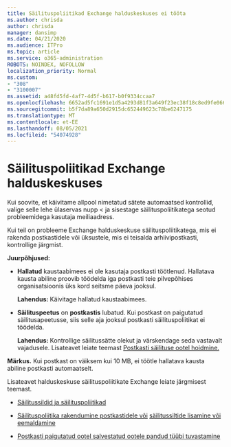```yaml
---
title: Säilituspoliitikad Exchange halduskeskuses ei tööta
ms.author: chrisda
author: chrisda
manager: dansimp
ms.date: 04/21/2020
ms.audience: ITPro
ms.topic: article
ms.service: o365-administration
ROBOTS: NOINDEX, NOFOLLOW
localization_priority: Normal
ms.custom:
- "308"
- "3100007"
ms.assetid: a48fd5fd-4af7-4d5f-b617-b0f9334ccaa7
ms.openlocfilehash: 6652ad5fc1691e1d5a4293d81f3a649f23ec38f18c8ed9fe06665628a901d13e
ms.sourcegitcommit: b5f7da89a650d2915dc652449623c78be6247175
ms.translationtype: MT
ms.contentlocale: et-EE
ms.lasthandoff: 08/05/2021
ms.locfileid: "54074928"
---
```

# <a name="retention-policies-in-exchange-admin-center"></a>Säilituspoliitikad Exchange halduskeskuses

Kui soovite, et käivitame allpool nimetatud sätete automaatsed kontrollid, valige selle lehe ülaservas nupp < ja sisestage säilituspoliitikatega seotud probleemidega kasutaja meiliaadress.

Kui teil on probleeme Exchange halduskeskuse säilituspoliitikatega, mis ei rakenda postkastidele või üksustele, mis ei teisalda arhiivipostkasti, kontrollige järgmist.

**Juurpõhjused:**

- **Hallatud** kaustaabimees ei ole kasutaja postkasti töötlenud. Hallatava kausta abiline proovib töödelda iga postkasti teie pilvepõhises organisatsioonis üks kord seitsme päeva jooksul.

  **Lahendus:** Käivitage hallatud kaustaabimees.

- **Säilituspeetus** on **postkastis** lubatud. Kui postkast on paigutatud säilitusapeetusse, siis selle aja jooksul postkasti säilituspoliitikat ei töödelda.

  **Lahendus:** Kontrollige säilitussätte olekut ja värskendage seda vastavalt vajadusele. Lisateavet leiate teemast [Postkasti säilituse ootel hoidmine.](https://docs.microsoft.com/exchange/security-and-compliance/messaging-records-management/mailbox-retention-hold)
 
**Märkus.** Kui postkast on väiksem kui 10 MB, ei töötle hallatava kausta abiline postkasti automaatselt.
 
Lisateavet halduskeskuse säilituspoliitikate Exchange leiate järgmisest teemast.

- [Säilitussildid ja säilituspoliitikad](https://docs.microsoft.com/exchange/security-and-compliance/messaging-records-management/retention-tags-and-policies)

- [Säilituspoliitika rakendumine postkastidele või](https://docs.microsoft.com/exchange/security-and-compliance/messaging-records-management/apply-retention-policy) [säilitussiltide lisamine või eemaldamine](https://docs.microsoft.com/exchange/security-and-compliance/messaging-records-management/add-or-remove-retention-tags)

- [Postkasti paigutatud ootel salvestatud ootele pandud tüübi tuvastamine](https://docs.microsoft.com/microsoft-365/compliance/identify-a-hold-on-an-exchange-online-mailbox)
